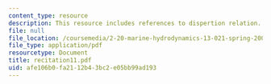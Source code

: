 ```yaml
---
content_type: resource
description: This resource includes references to dispertion relation.
file: null
file_location: /coursemedia/2-20-marine-hydrodynamics-13-021-spring-2005/afe106b0fa2112b43bc2e05bb99ad193_recitation11.pdf
file_type: application/pdf
resourcetype: Document
title: recitation11.pdf
uid: afe106b0-fa21-12b4-3bc2-e05bb99ad193
---
```

